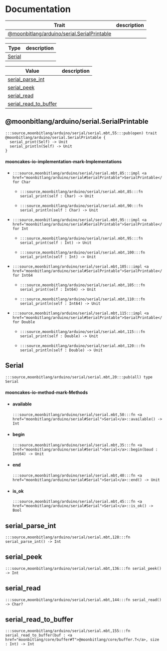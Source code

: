 # Documentation
|Trait|description|
|---|---|
|[@moonbitlang/arduino/serial.SerialPrintable](#@moonbitlang/arduino/serial.SerialPrintable)||

|Type|description|
|---|---|
|[Serial](#Serial)||

|Value|description|
|---|---|
|[serial\_parse\_int](#serial_parse_int)||
|[serial\_peek](#serial_peek)||
|[serial\_read](#serial_read)||
|[serial\_read\_to\_buffer](#serial_read_to_buffer)||

## @moonbitlang/arduino/serial.SerialPrintable

```moonbit
:::source,moonbitlang/arduino/serial/serial.mbt,55:::pub(open) trait @moonbitlang/arduino/serial.SerialPrintable {
  serial_print(Self) -> Unit
  serial_println(Self) -> Unit
}
```


#### mooncakes-io-implementation-mark-Implementations
- ```moonbit
  :::source,moonbitlang/arduino/serial/serial.mbt,85:::impl <a href="moonbitlang/arduino/serial#SerialPrintable">SerialPrintable</a> for Char
  ```
  > 
  * ```moonbit
    :::source,moonbitlang/arduino/serial/serial.mbt,85:::fn serial_print(self : Char) -> Unit
    ```
    > 
  * ```moonbit
    :::source,moonbitlang/arduino/serial/serial.mbt,90:::fn serial_println(self : Char) -> Unit
    ```
    > 
- ```moonbit
  :::source,moonbitlang/arduino/serial/serial.mbt,95:::impl <a href="moonbitlang/arduino/serial#SerialPrintable">SerialPrintable</a> for Int
  ```
  > 
  * ```moonbit
    :::source,moonbitlang/arduino/serial/serial.mbt,95:::fn serial_print(self : Int) -> Unit
    ```
    > 
  * ```moonbit
    :::source,moonbitlang/arduino/serial/serial.mbt,100:::fn serial_println(self : Int) -> Unit
    ```
    > 
- ```moonbit
  :::source,moonbitlang/arduino/serial/serial.mbt,105:::impl <a href="moonbitlang/arduino/serial#SerialPrintable">SerialPrintable</a> for Int64
  ```
  > 
  * ```moonbit
    :::source,moonbitlang/arduino/serial/serial.mbt,105:::fn serial_print(self : Int64) -> Unit
    ```
    > 
  * ```moonbit
    :::source,moonbitlang/arduino/serial/serial.mbt,110:::fn serial_println(self : Int64) -> Unit
    ```
    > 
- ```moonbit
  :::source,moonbitlang/arduino/serial/serial.mbt,115:::impl <a href="moonbitlang/arduino/serial#SerialPrintable">SerialPrintable</a> for Double
  ```
  > 
  * ```moonbit
    :::source,moonbitlang/arduino/serial/serial.mbt,115:::fn serial_print(self : Double) -> Unit
    ```
    > 
  * ```moonbit
    :::source,moonbitlang/arduino/serial/serial.mbt,120:::fn serial_println(self : Double) -> Unit
    ```
    > 

## Serial

```moonbit
:::source,moonbitlang/arduino/serial/serial.mbt,20:::pub(all) type Serial
```


#### mooncakes-io-method-mark-Methods
- #### available
  ```moonbit
  :::source,moonbitlang/arduino/serial/serial.mbt,50:::fn <a href="moonbitlang/arduino/serial#Serial">Serial</a>::available() -> Int
  ```
  > 
- #### begin
  ```moonbit
  :::source,moonbitlang/arduino/serial/serial.mbt,35:::fn <a href="moonbitlang/arduino/serial#Serial">Serial</a>::begin(baud : Int64) -> Unit
  ```
  > 
- #### end
  ```moonbit
  :::source,moonbitlang/arduino/serial/serial.mbt,40:::fn <a href="moonbitlang/arduino/serial#Serial">Serial</a>::end() -> Unit
  ```
  > 
- #### is\_ok
  ```moonbit
  :::source,moonbitlang/arduino/serial/serial.mbt,45:::fn <a href="moonbitlang/arduino/serial#Serial">Serial</a>::is_ok() -> Bool
  ```
  > 

## serial\_parse\_int

```moonbit
:::source,moonbitlang/arduino/serial/serial.mbt,128:::fn serial_parse_int() -> Int
```


## serial\_peek

```moonbit
:::source,moonbitlang/arduino/serial/serial.mbt,136:::fn serial_peek() -> Int
```


## serial\_read

```moonbit
:::source,moonbitlang/arduino/serial/serial.mbt,144:::fn serial_read() -> Char?
```


## serial\_read\_to\_buffer

```moonbit
:::source,moonbitlang/arduino/serial/serial.mbt,155:::fn serial_read_to_buffer(buf : <a href="moonbitlang/core/buffer#T">@moonbitlang/core/buffer.T</a>, size : Int) -> Int
```

